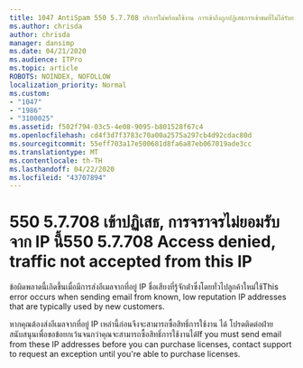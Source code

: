 ```yaml
---
title: 1047 AntiSpam 550 5.7.708 บริการไม่พร้อมใช้งาน การเข้าถึงถูกปฏิเสธการเข้าชมที่ไม่ได้รับอนุญาตจาก IP นี้
ms.author: chrisda
author: chrisda
manager: dansimp
ms.date: 04/21/2020
ms.audience: ITPro
ms.topic: article
ROBOTS: NOINDEX, NOFOLLOW
localization_priority: Normal
ms.custom:
- "1047"
- "1986"
- "3100025"
ms.assetid: f502f794-03c5-4e08-9095-b801528f67c4
ms.openlocfilehash: cd4f3d7f3783c70a00a2575a297cb4d92cdac80d
ms.sourcegitcommit: 55eff703a17e500681d8fa6a87eb067019ade3cc
ms.translationtype: MT
ms.contentlocale: th-TH
ms.lasthandoff: 04/22/2020
ms.locfileid: "43707894"
---
```

# <a name="550-57708-access-denied-traffic-not-accepted-from-this-ip"></a><span data-ttu-id="5a736-103">550 5.7.708 เข้าปฏิเสธ, การจราจรไม่ยอมรับจาก IP นี้</span><span class="sxs-lookup"><span data-stu-id="5a736-103">550 5.7.708 Access denied, traffic not accepted from this IP</span></span>

<span data-ttu-id="5a736-104">ข้อผิดพลาดนี้เกิดขึ้นเมื่อมีการส่งอีเมลจากที่อยู่ IP ชื่อเสียงที่รู้จักต่ําซึ่งโดยทั่วไปลูกค้าใหม่ใช้</span><span class="sxs-lookup"><span data-stu-id="5a736-104">This error occurs when sending email from known, low reputation IP addresses that are typically used by new customers.</span></span>

<span data-ttu-id="5a736-105">หากคุณต้องส่งอีเมลจากที่อยู่ IP เหล่านี้ก่อนจึงจะสามารถซื้อสิทธิ์การใช้งาน ได้ โปรดติดต่อฝ่ายสนับสนุนเพื่อขอข้อยกเว้นจนกว่าคุณจะสามารถซื้อสิทธิ์การใช้งานได้</span><span class="sxs-lookup"><span data-stu-id="5a736-105">If you must send email from these IP addresses before you can purchase licenses, contact support to request an exception until you're able to purchase licenses.</span></span>
